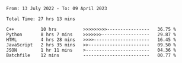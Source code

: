 <!--START_SECTION:waka-->

```text
From: 13 July 2022 - To: 09 April 2023

Total Time: 27 hrs 13 mins

C++          10 hrs          >>>>>>>>>----------------   36.75 %
Python       8 hrs 7 mins    >>>>>>>------------------   29.87 %
HTML         4 hrs 28 mins   >>>>---------------------   16.45 %
JavaScript   2 hrs 35 mins   >>-----------------------   09.50 %
JSON         1 hr 11 mins    >------------------------   04.36 %
Batchfile    12 mins         -------------------------   00.77 %
```

<!--END_SECTION:waka-->

<!---
yvanlok/yvanlok is a ✨ special ✨ repository because its `README.md` (this file) appears on your GitHub profile.
You can click the Preview link to take a look at your changes.
--->
